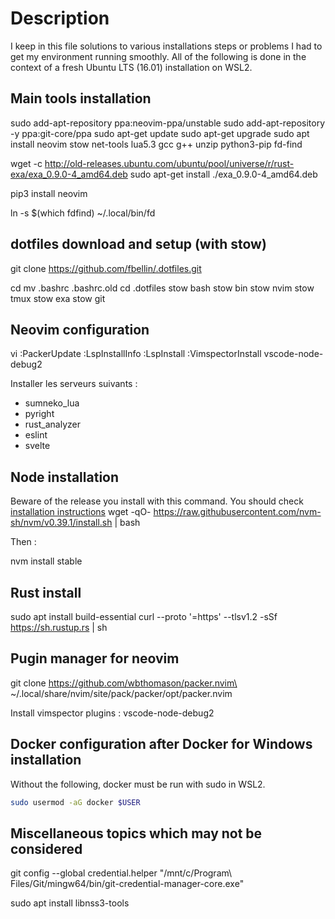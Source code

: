 # Description

I keep in this file solutions to various installations steps or problems I had to get my environment running smoothly. All of the following is done in the context of a fresh Ubuntu LTS (16.01) installation on WSL2.

## Main tools installation
sudo add-apt-repository ppa:neovim-ppa/unstable
sudo add-apt-repository -y ppa:git-core/ppa
sudo apt-get update
sudo apt-get upgrade
sudo apt install neovim stow net-tools lua5.3 gcc g++ unzip python3-pip fd-find

wget -c http://old-releases.ubuntu.com/ubuntu/pool/universe/r/rust-exa/exa_0.9.0-4_amd64.deb
sudo apt-get install ./exa_0.9.0-4_amd64.deb

pip3 install neovim

ln -s $(which fdfind) ~/.local/bin/fd

## dotfiles download and setup (with stow)

git clone https://github.com/fbellin/.dotfiles.git

cd
mv .bashrc .bashrc.old
cd .dotfiles
stow bash
stow bin
stow nvim
stow tmux
stow exa
stow git

## Neovim configuration

vi
:PackerUpdate
:LspInstallInfo
:LspInstall
:VimspectorInstall vscode-node-debug2

Installer les serveurs suivants :
- sumneko_lua
- pyright
- rust_analyzer
- eslint
- svelte

## Node installation

Beware of the release you install with this command. You should check [installation instructions](https://github.com/nvm-sh/nvm#installing-and-updating)
wget -qO- https://raw.githubusercontent.com/nvm-sh/nvm/v0.39.1/install.sh | bash

Then :

nvm install stable

## Rust install

sudo apt install build-essential
curl --proto '=https' --tlsv1.2 -sSf https://sh.rustup.rs | sh

## Pugin manager for neovim 

git clone https://github.com/wbthomason/packer.nvim\
 ~/.local/share/nvim/site/pack/packer/opt/packer.nvim

Install vimspector plugins : vscode-node-debug2

## Docker configuration after Docker for Windows installation

Without the following, docker must be run with sudo in WSL2.

```bash
sudo usermod -aG docker $USER
```

## Miscellaneous topics which may not be considered

git config --global credential.helper "/mnt/c/Program\ Files/Git/mingw64/bin/git-credential-manager-core.exe"

sudo apt install libnss3-tools

